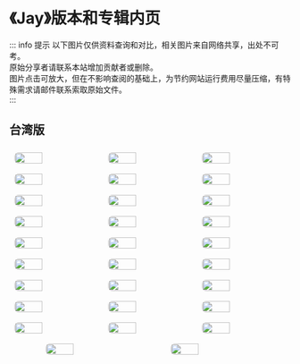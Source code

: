 # 《Jay》版本和专辑内页

::: info 提示
以下图片仅供资料查询和对比，相关图片来自网络共享，出处不可考。<br>
原始分享者请联系本站增加贡献者或删除。<br>
图片点击可放大，但在不影响查阅的基础上，为节约网站运行费用尽量压缩，有特殊需求请邮件联系索取原始文件。<br>
:::

## 台湾版
<!-- markdownlint-disable -->

<div class="image-preview">
  <img src="//public.jaychou.wiki/composition/cd/2000-JAY[台湾]/内2.jpg/yss+sy" />
  <img src="//public.jaychou.wiki/composition/cd/2000-JAY[台湾]/内3.jpg/yss+sy" />
  <img src="//public.jaychou.wiki/composition/cd/2000-JAY[台湾]/内4.jpg/yss+sy" />
  <img src="//public.jaychou.wiki/composition/cd/2000-JAY[台湾]/内5.jpg/yss+sy" />
  <img src="//public.jaychou.wiki/composition/cd/2000-JAY[台湾]/内6.jpg/yss+sy" />
  <img src="//public.jaychou.wiki/composition/cd/2000-JAY[台湾]/内7.jpg/yss+sy" />
  <img src="//public.jaychou.wiki/composition/cd/2000-JAY[台湾]/内8.jpg/yss+sy" />
  <img src="//public.jaychou.wiki/composition/cd/2000-JAY[台湾]/内9.jpg/yss+sy" />
  <img src="//public.jaychou.wiki/composition/cd/2000-JAY[台湾]/内10.jpg/yss+sy" />
  <img src="//public.jaychou.wiki/composition/cd/2000-JAY[台湾]/内11.jpg/yss+sy" />
  <img src="//public.jaychou.wiki/composition/cd/2000-JAY[台湾]/内12.jpg/yss+sy" />
  <img src="//public.jaychou.wiki/composition/cd/2000-JAY[台湾]/内13.jpg/yss+sy" />
  <img src="//public.jaychou.wiki/composition/cd/2000-JAY[台湾]/内14.jpg/yss+sy" />
  <img src="//public.jaychou.wiki/composition/cd/2000-JAY[台湾]/内15.jpg/yss+sy" />
  <img src="//public.jaychou.wiki/composition/cd/2000-JAY[台湾]/内16.jpg/yss+sy" />
  <img src="//public.jaychou.wiki/composition/cd/2000-JAY[台湾]/内17.jpg/yss+sy" />
  <img src="//public.jaychou.wiki/composition/cd/2000-JAY[台湾]/内18.jpg/yss+sy" />
  <img src="//public.jaychou.wiki/composition/cd/2000-JAY[台湾]/内19.jpg/yss+sy" />
  <img src="//public.jaychou.wiki/composition/cd/2000-JAY[台湾]/内20.jpg/yss+sy" />
  <img src="//public.jaychou.wiki/composition/cd/2000-JAY[台湾]/内21.jpg/yss+sy" />
  <img src="//public.jaychou.wiki/composition/cd/2000-JAY[台湾]/内22.jpg/yss+sy" />
  <img src="//public.jaychou.wiki/composition/cd/2000-JAY[台湾]/内23.jpg/yss+sy" />
  <img src="//public.jaychou.wiki/composition/cd/2000-JAY[台湾]/内24.jpg/yss+sy" />
  <img src="//public.jaychou.wiki/composition/cd/2000-JAY[台湾]/内25.jpg/yss+sy" />
  <img src="//public.jaychou.wiki/composition/cd/2000-JAY[台湾]/内26.jpg/yss+sy" />
  <img src="//public.jaychou.wiki/composition/cd/2000-JAY[台湾]/内27.jpg/yss+sy" />
  <img src="//public.jaychou.wiki/composition/cd/2000-JAY[台湾]/back.jpg/yss+sy" />
  <img src="//public.jaychou.wiki/composition/cd/2000-JAY[台湾]/cover.jpg/yss+sy" />
  <img src="//public.jaychou.wiki/composition/cd/2000-JAY[台湾]/disc.jpg/yss+sy" />
</div>

<style>
  .image-preview {
    display: flex;
    justify-content: space-evenly;
    align-items: center;
    flex-wrap: wrap;
  }

  .image-preview > img {
     box-sizing: border-box;
     width: 33.3% !important;
     padding: 9px;
     border-radius: 16px;
  }

  @media (max-width: 719px){
    .image-preview > img {
      width: 50% !important;
    }
  }

  @media (max-width: 419px){
    .image-preview > img {
      width: 100% !important;
    }
  }
</style>

<!-- markdownlint-restore -->
